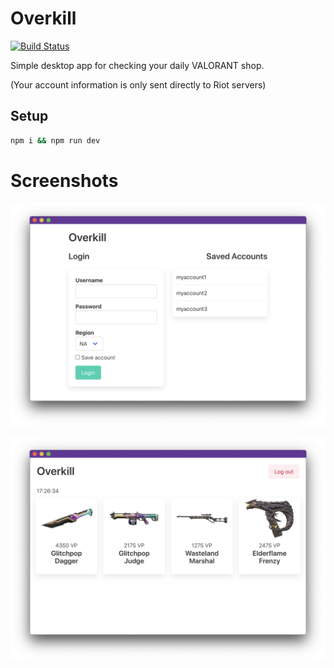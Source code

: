 # Overkill

[![Build Status](https://travis-ci.com/ctian1/overkill.svg?branch=master)](https://travis-ci.com/ctian1/overkill)

Simple desktop app for checking your daily VALORANT shop.

(Your account information is only sent directly to Riot servers)

## Setup

```sh
npm i && npm run dev
```

# Screenshots

![login screen](screenshots/login.png)

![shop screen](screenshots/shop.png)
